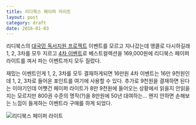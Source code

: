 ```yaml
---
title: 리디북스 페이퍼 라이트
layout: post
category: draft
date: 2016-01-03
---
```


리디북스의 [대국민 독서지원 프로젝트](https://ridibooks.com/event/3357) 이벤트를 모르고 지나갔는데 앵콜로 다시하길래 1, 2, 3차를 모두 지르고 [4차 이벤트](https://ridibooks.com/event/3414)로 베스트컬렉션을 169,000원에 리디북스 페이퍼 라이트를 껴서 파는 이벤트까지 모두 질렀다.  

재밌는 이벤트인게 1, 2, 3차를 모두 결재하게되면 16만원 4차 이벤트는 16만 9천원인데 1, 2, 3차로 들어온 포인트를 여기에 사용할 수 있다. 추가로 9천원을 결재하면 된다는 이야기인데 어쨋건 페이퍼 라이트가 8만 9천원에 들어오는 상황에서 읽을지 안읽을지는 모르지만 800권 수준의 명작(?)을 8만원에 50년 대여하는... 왠지 안하면 손해보는 느낌이 들게하는 이벤트라 구매를 하게 되었다.  

![리디북스 페이퍼 라이트](https://lh3.googleusercontent.com/A7tJnUY51gHd1J_vctLvGs4DpUEk15uWTP5bJeiTHVtBtEfJFmyCHOQJFIwQX-Y_kPtDqUX94LHIb6WjS2bAyeudpD9_XgLl0Tqvyg6YUdtzDGWBGDIX65vjXeKGXR9SaIhu9bbhQ4yZ-Hot6rwnielK1psNWfwFkwT1CUMTQtjY4d68ZUDbTYu8jbNglzexJyvaW_zuVOUD0R98R0Q8xclQkmswxmmw1XNiTASKDnnlWulRX2XZd2D8P_5oFFJD2mGcEJOw-NJCs2AnSLN35VrYLkz_4hrNN8JK2shsvsXSVZje2E0MLrdhlv7s9iFgKZ5WhLM5oqklfnlVJdmutm74DmN-kTnC5Z92N2prR-1RbeVBF_cu3D6t9seouetZfgUffoiqZk-rEcVmRga-wE9k_wovfgVQIWJ9909vzoO0RRUj4V83MOpRNlWsUngFHmStZhVYoaMuruhFHmHnBNGh2hEE3B0rlbbip8nKPinq8rT9oUTcDDxahQYFzf2Ue6tAFQcatTh1oyzZ72Xe3TmzslP79Q2cWUxqejLw53g2gKXTcpb70mGaNsuZlbcT2W9HJw=w1716-h1287-no)
